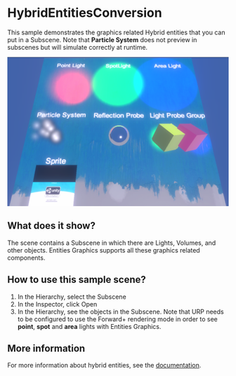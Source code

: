 # HybridEntitiesConversion

This sample demonstrates the graphics related Hybrid entities that you can put in a Subscene. Note that **Particle System** does not preview in subscenes but will simulate correctly at runtime.

<img src="../../../READMEimages/HybridEntitiesConversion.PNG" width="600">

## What does it show?

The scene contains a Subscene in which there are Lights, Volumes, and other objects. Entities Graphics supports all these graphics related components.

## How to use this sample scene?

1. In the Hierarchy, select the Subscene
2. In the Inspector, click Open
3. In the Hierarchy, see the objects in the Subscene. Note that URP needs to be configured to use the Forward+ rendering mode in order to see **point**, **spot** and **area** lights with Entities Graphics. 

## More information

For more information about hybrid entities, see the [documentation](https://docs.unity3d.com/Packages/com.unity.entities.graphics@1.0/manual/index.html).